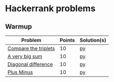 # Hackerrank problems


## Warmup

|                                       Problem                                               |  Points |               Solution(s)                  |
| ------------------------------------------------------------------------------------------- | ------- | ------------------------------------------ |
|  [Compare the triplets](https://www.hackerrank.com/challenges/compare-the-triplets/problem) |     10  | [py](./warmup/compare_the_triplets/sol.py) |
|  [A very big sum](https://www.hackerrank.com/challenges/a-very-big-sum/problem)             |     10  | [py](./warmup/a_very_big_sum/sol.py)       |
|  [Diagonal difference](https://www.hackerrank.com/challenges/diagonal-difference/problem)   |     10  | [py](./warmup/diagonal_difference/sol.py)                            |
|  [Plus Minus](https://www.hackerrank.com/challenges/plus-minus/problem)                     |     10  | [py](./warmup/plus_minus/sol.py)                            |
